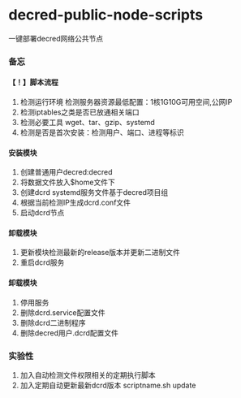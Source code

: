 # decred-public-node-scripts
一键部署decred网络公共节点

### 备忘
#### 【！】脚本流程
1. 检测运行环境 检测服务器资源最低配置：1核1G10G可用空间,公网IP
2. 检测iptables之类是否已放通相关端口
3. 检测必要工具 wget、tar、gzip、systemd
3. 检测是否是首次安装：检测用户、端口、进程等标识

#### 安装模块
1. 创建普通用户decred:decred
2. 将数据文件放入$home文件下
3. 创建dcrd systemd服务文件基于decred项目组
4. 根据当前检测IP生成dcrd.conf文件
5. 启动dcrd节点

#### 卸载模块
1. 更新模块检测最新的release版本并更新二进制文件
2. 重启dcrd服务

#### 卸载模块
1. 停用服务
2. 删除dcrd.service配置文件
3. 删除dcrd二进制程序
4. 删除decred用户.dcrd配置文件

### 实验性
1. 加入自动检测文件权限相关的定期执行脚本
2. 加入定期自动更新最新dcrd版本 scriptname.sh update
